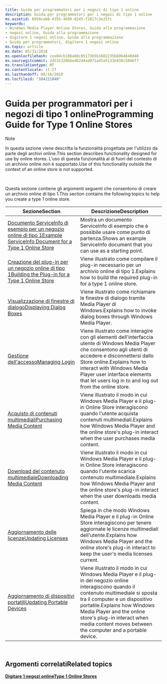 ```yaml
---
title: Guida per programmatori per i negozi di tipo 1 online
description: Guida per programmatori per i negozi di tipo 1 online
ms.assetid: 6950cab8-4355-4699-8245-f2817c3e25fc
keywords:
- Windows Media Player Online Stores, Guida alla programmazione
- negozi online, Guida alla programmazione
- digitare 1 negozi online, Guida alla programmazione
- Guida per programmatori, digitare 1 negozi online
ms.topic: article
ms.date: 05/31/2018
ms.openlocfilehash: cea04cb188a68c85173b5b1682235b6964840d46
ms.sourcegitcommit: 2d531328b6ed82d4ad971a45a5131b430c5866f7
ms.translationtype: MT
ms.contentlocale: it-IT
ms.lasthandoff: 09/16/2019
ms.locfileid: "104221840"
---
```

# <a name="programming-guide-for-type-1-online-stores"></a><span data-ttu-id="2a22a-107">Guida per programmatori per i negozi di tipo 1 online</span><span class="sxs-lookup"><span data-stu-id="2a22a-107">Programming Guide for Type 1 Online Stores</span></span>

> [!Note]  
> <span data-ttu-id="2a22a-108">In questa sezione viene descritta la funzionalità progettata per l'utilizzo da parte degli archivi online.</span><span class="sxs-lookup"><span data-stu-id="2a22a-108">This section describes functionality designed for use by online stores.</span></span> <span data-ttu-id="2a22a-109">L'uso di questa funzionalità al di fuori del contesto di un archivio online non è supportato.</span><span class="sxs-lookup"><span data-stu-id="2a22a-109">Use of this functionality outside the context of an online store is not supported.</span></span>

 

<span data-ttu-id="2a22a-110">Questa sezione contiene gli argomenti seguenti che consentono di creare un archivio online di tipo 1.</span><span class="sxs-lookup"><span data-stu-id="2a22a-110">This section contains the following topics to help you create a type 1 online store.</span></span>



| <span data-ttu-id="2a22a-111">Sezione</span><span class="sxs-lookup"><span data-stu-id="2a22a-111">Section</span></span>                                                                                                              | <span data-ttu-id="2a22a-112">Descrizione</span><span class="sxs-lookup"><span data-stu-id="2a22a-112">Description</span></span>                                                                                                                                    |
|----------------------------------------------------------------------------------------------------------------------|------------------------------------------------------------------------------------------------------------------------------------------------|
| [<span data-ttu-id="2a22a-113">Documento ServiceInfo di esempio per un negozio online di tipo 1</span><span class="sxs-lookup"><span data-stu-id="2a22a-113">Example ServiceInfo Document for a Type 1 Online Store</span></span>](example-serviceinfo-document-for-a-type-1-online-store.md) | <span data-ttu-id="2a22a-114">Mostra un documento ServiceInfo di esempio che è possibile usare come punto di partenza.</span><span class="sxs-lookup"><span data-stu-id="2a22a-114">Shows an example ServiceInfo document that you can use as a starting point.</span></span>                                                                    |
| [<span data-ttu-id="2a22a-115">Creazione del plug-in per un negozio online di tipo 1</span><span class="sxs-lookup"><span data-stu-id="2a22a-115">Building the Plug-in for a Type 1 Online Store</span></span>](building-the-plug-in-for-a-type-1-online-store.md)                 | <span data-ttu-id="2a22a-116">Viene illustrato come compilare il plug-in necessario per un archivio online di tipo 1.</span><span class="sxs-lookup"><span data-stu-id="2a22a-116">Explains how to build the required plug-in for a type 1 online store.</span></span>                                                                          |
| [<span data-ttu-id="2a22a-117">Visualizzazione di finestre di dialogo</span><span class="sxs-lookup"><span data-stu-id="2a22a-117">Displaying Dialog Boxes</span></span>](displaying-dialog-boxes.md)                                                               | <span data-ttu-id="2a22a-118">Viene illustrato come richiamare le finestre di dialogo tramite Media Player di Windows.</span><span class="sxs-lookup"><span data-stu-id="2a22a-118">Explains how to invoke dialog boxes through Windows Media Player.</span></span>                                                                              |
| [<span data-ttu-id="2a22a-119">Gestione dell'accesso</span><span class="sxs-lookup"><span data-stu-id="2a22a-119">Managing Login</span></span>](managing-login.md)                                                                                 | <span data-ttu-id="2a22a-120">Viene illustrato come interagire con gli elementi dell'interfaccia utente di Windows Media Player che consentono agli utenti di accedere e disconnettersi dallo Store online.</span><span class="sxs-lookup"><span data-stu-id="2a22a-120">Explains how to interact with Windows Media Player user interface elements that let users log in to and log out from the online store.</span></span>         |
| [<span data-ttu-id="2a22a-121">Acquisto di contenuti multimediali</span><span class="sxs-lookup"><span data-stu-id="2a22a-121">Purchasing Media Content</span></span>](purchasing-media-content.md)                                                             | <span data-ttu-id="2a22a-122">Viene illustrato il modo in cui Windows Media Player e il plug-in Online Store interagiscono quando l'utente acquista contenuti multimediali.</span><span class="sxs-lookup"><span data-stu-id="2a22a-122">Explains how Windows Media Player and the online store's plug-in interact when the user purchases media content.</span></span>                               |
| [<span data-ttu-id="2a22a-123">Download del contenuto multimediale</span><span class="sxs-lookup"><span data-stu-id="2a22a-123">Downloading Media Content</span></span>](downloading-media-content.md)                                                           | <span data-ttu-id="2a22a-124">Viene illustrato il modo in cui Windows Media Player e il plug-in Online Store interagiscono quando l'utente scarica contenuto multimediale.</span><span class="sxs-lookup"><span data-stu-id="2a22a-124">Explains how Windows Media Player and the online store's plug-in interact when the user downloads media content.</span></span>                               |
| [<span data-ttu-id="2a22a-125">Aggiornamento delle licenze</span><span class="sxs-lookup"><span data-stu-id="2a22a-125">Updating Licenses</span></span>](updating-licenses.md)                                                                           | <span data-ttu-id="2a22a-126">Spiega in che modo Windows Media Player e il plug-in Online Store interagiscono per tenere aggiornate le licenze multimediali dell'utente.</span><span class="sxs-lookup"><span data-stu-id="2a22a-126">Explains how Windows Media Player and the online store's plug-in interact to keep the user's media licenses current.</span></span>                           |
| [<span data-ttu-id="2a22a-127">Aggiornamento di dispositivi portatili</span><span class="sxs-lookup"><span data-stu-id="2a22a-127">Updating Portable Devices</span></span>](updating-portable-devices.md)                                                           | <span data-ttu-id="2a22a-128">Viene illustrato il modo in cui Windows Media Player e il plug-in del negozio online interagiscono quando il contenuto multimediale si sposta tra il computer e un dispositivo portatile.</span><span class="sxs-lookup"><span data-stu-id="2a22a-128">Explains how Windows Media Player and the online store's plug-in interact when media content moves between the computer and a portable device.</span></span> |



 

## <a name="related-topics"></a><span data-ttu-id="2a22a-129">Argomenti correlati</span><span class="sxs-lookup"><span data-stu-id="2a22a-129">Related topics</span></span>

<dl> <dt>

[<span data-ttu-id="2a22a-130">**Digitare 1 negozi online**</span><span class="sxs-lookup"><span data-stu-id="2a22a-130">**Type 1 Online Stores**</span></span>](type-1-online-stores.md)
</dt> </dl>

 

 




